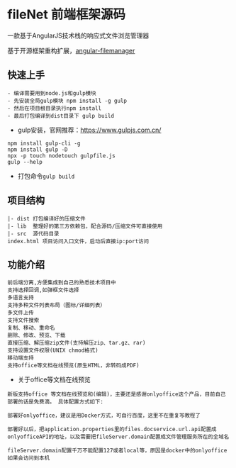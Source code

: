 # fileNet 前端框架源码
一款基于AngularJS技术栈的响应式文件浏览管理器

基于开源框架重构扩展，[angular-filemanager](https://github.com/joni2back/angular-filemanager)

## 快速上手
```
- 编译需要用到node.js和gulp模块
- 先安装全局gulp模块 npm install -g gulp
- 然后在项目根目录执行npm install
- 最后打包编译到dist目录下 gulp build
```
- gulp安装，官网推荐：https://www.gulpjs.com.cn/
```
npm install gulp-cli -g
npm install gulp -D
npx -p touch nodetouch gulpfile.js
gulp --help
``` 
- 打包命令`
gulp build
`

## 项目结构
```
|- dist 打包编译好的压缩文件
|- lib  整理好的第三方依赖包，配合源码/压缩文件可直接使用
|- src  源代码目录
index.html 项目访问入口文件，启动后直接ip:port访问
```

## 功能介绍
```
前后端分离,方便集成到自己的熟悉技术项目中
支持选择回调,如弹框文件选择
多语言支持
支持多种文件列表布局（图标/详细列表）
多文件上传
支持文件搜索
复制、移动、重命名
删除、修改、预览、下载
直接压缩、解压缩zip文件(支持解压zip、tar.gz、rar)
支持设置文件权限(UNIX chmod格式)
移动端支持
支持office等文档在线预览(原生HTML，非转码成PDF)
```

- 关于office等文档在线预览
```
新版支持office 等文档在线预览和(编辑)，主要还是感谢onlyoffice这个产品，目前自己部署的话是免费滴。 具体配置方式如下:

部署好onlyoffice，建议是用Docker方式，可自行百度，这里不在重复写教程了

部署好以后，把application.properties里的files.docservice.url.api配置成onlyofficeAPI的地址，以及需要把fileServer.domain配置成文件管理服务所在的全域名

fileServer.domain配置千万不能配置127或者local等，原因是docker中的onlyoffice如果会访问到本机
```
